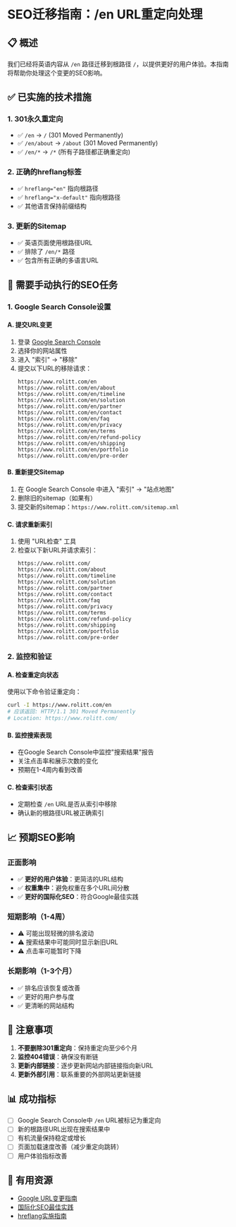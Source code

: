 # SEO迁移指南：/en URL重定向处理

## 📋 概述
我们已经将英语内容从 `/en` 路径迁移到根路径 `/`，以提供更好的用户体验。本指南将帮助你处理这个变更的SEO影响。

## ✅ 已实施的技术措施

### 1. 301永久重定向
- ✅ `/en` → `/` (301 Moved Permanently)
- ✅ `/en/about` → `/about` (301 Moved Permanently)
- ✅ `/en/*` → `/*` (所有子路径都正确重定向)

### 2. 正确的hreflang标签
- ✅ `hreflang="en"` 指向根路径
- ✅ `hreflang="x-default"` 指向根路径
- ✅ 其他语言保持前缀结构

### 3. 更新的Sitemap
- ✅ 英语页面使用根路径URL
- ✅ 排除了 `/en/*` 路径
- ✅ 包含所有正确的多语言URL

## 🔧 需要手动执行的SEO任务

### 1. Google Search Console设置

#### A. 提交URL变更
1. 登录 [Google Search Console](https://search.google.com/search-console)
2. 选择你的网站属性
3. 进入 "索引" → "移除"
4. 提交以下URL的移除请求：
   ```
   https://www.rolitt.com/en
   https://www.rolitt.com/en/about
   https://www.rolitt.com/en/timeline
   https://www.rolitt.com/en/solution
   https://www.rolitt.com/en/partner
   https://www.rolitt.com/en/contact
   https://www.rolitt.com/en/faq
   https://www.rolitt.com/en/privacy
   https://www.rolitt.com/en/terms
   https://www.rolitt.com/en/refund-policy
   https://www.rolitt.com/en/shipping
   https://www.rolitt.com/en/portfolio
   https://www.rolitt.com/en/pre-order
   ```

#### B. 重新提交Sitemap
1. 在 Google Search Console 中进入 "索引" → "站点地图"
2. 删除旧的sitemap（如果有）
3. 提交新的sitemap：`https://www.rolitt.com/sitemap.xml`

#### C. 请求重新索引
1. 使用 "URL检查" 工具
2. 检查以下新URL并请求索引：
   ```
   https://www.rolitt.com/
   https://www.rolitt.com/about
   https://www.rolitt.com/timeline
   https://www.rolitt.com/solution
   https://www.rolitt.com/partner
   https://www.rolitt.com/contact
   https://www.rolitt.com/faq
   https://www.rolitt.com/privacy
   https://www.rolitt.com/terms
   https://www.rolitt.com/refund-policy
   https://www.rolitt.com/shipping
   https://www.rolitt.com/portfolio
   https://www.rolitt.com/pre-order
   ```

### 2. 监控和验证

#### A. 检查重定向状态
使用以下命令验证重定向：
```bash
curl -I https://www.rolitt.com/en
# 应该返回: HTTP/1.1 301 Moved Permanently
# Location: https://www.rolitt.com/
```

#### B. 监控搜索表现
- 在Google Search Console中监控"搜索结果"报告
- 关注点击率和展示次数的变化
- 预期在1-4周内看到改善

#### C. 检查索引状态
- 定期检查 `/en` URL是否从索引中移除
- 确认新的根路径URL被正确索引

## 📈 预期SEO影响

### 正面影响
- ✅ **更好的用户体验**：更简洁的URL结构
- ✅ **权重集中**：避免权重在多个URL间分散
- ✅ **更好的国际化SEO**：符合Google最佳实践

### 短期影响（1-4周）
- ⚠️ 可能出现轻微的排名波动
- ⚠️ 搜索结果中可能同时显示新旧URL
- ⚠️ 点击率可能暂时下降

### 长期影响（1-3个月）
- ✅ 排名应该恢复或改善
- ✅ 更好的用户参与度
- ✅ 更清晰的网站结构

## 🚨 注意事项

1. **不要删除301重定向**：保持重定向至少6个月
2. **监控404错误**：确保没有断链
3. **更新内部链接**：逐步更新网站内部链接指向新URL
4. **更新外部引用**：联系重要的外部网站更新链接

## 📊 成功指标

- [ ] Google Search Console中 `/en` URL被标记为重定向
- [ ] 新的根路径URL出现在搜索结果中
- [ ] 有机流量保持稳定或增长
- [ ] 页面加载速度改善（减少重定向跳转）
- [ ] 用户体验指标改善

## 🔗 有用资源

- [Google URL变更指南](https://developers.google.com/search/docs/advanced/crawling/301-redirects)
- [国际化SEO最佳实践](https://developers.google.com/search/docs/advanced/crawling/managing-multi-regional-sites)
- [hreflang实施指南](https://developers.google.com/search/docs/advanced/crawling/localized-versions)
